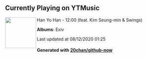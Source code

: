## Currently Playing on YTMusic

[<img align="left" width="100" src="https://lh3.googleusercontent.com/55381GQcPwCbn_-Z9ufHtZsvjbQ18LruqHHAFM3a2lUGAVrx8fNijyeF7h-ZVpSI3GqQ2_ZOsbmwsWn4HA">](https://music.youtube.com/channel/UCUSEX4zhRyAOYF1yYzf2klw)

Han Yo Han - 12:00 (feat. Kim Seung-min & Swings)

**Albums**: Exiv

Last updated at 08/12/2020 01:25

#### Generated with [20chan/github-now](https://github.com/20chan/github-now)


<!--
**20chan/20chan** is a ✨ _special_ ✨ repository because its `README.md` (this file) appears on your GitHub profile.

Here are some ideas to get you started:

- 🔭 I’m currently working on ...
- 🌱 I’m currently learning ...
- 👯 I’m looking to collaborate on ...
- 🤔 I’m looking for help with ...
- 💬 Ask me about ...
- 📫 How to reach me: ...
- 😄 Pronouns: ...
- ⚡ Fun fact: ...
-->
